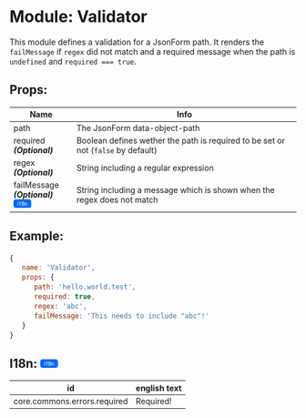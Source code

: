 # Module: Validator
This module defines a validation for a JsonForm path. It renders the `failMessage` if `regex` did not match and a required message when the path is `undefined` and `required === true`.

## Props:

Name                                                                                                      | Info
--------------------------------------------------------------------------------------------------------- | ---------------------------------------------------------------------------------
path                                                                                                      | The JsonForm data-object-path
required <br/>***(Optional)***                                                                            | Boolean defines wether the path is required to be set or not (`false` by default)
regex <br/>***(Optional)***                                                                               | String including a regular expression
failMessage <br/>***(Optional)*** <a href="../../i18n.md"><img src="../../img/i18n.png" height="15"/></a> | String including a message which is shown when the regex does not match

## Example:

```js
{
   name: 'Validator',
   props: {
      path: 'hello.world.test',
      required: true,
      regex: 'abc',
      failMessage: 'This needs to include "abc"!'
   }
}
```

## I18n: <a href="../../i18n.md"><img src="../../img/i18n.png" height="15"/></a>

id   | english text
---- | -----------------------------
core.commons.errors.required | Required!
